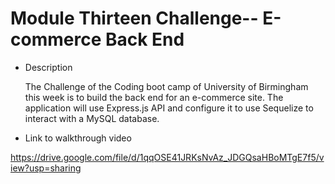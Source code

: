 
# Module Thirteen Challenge--  E-commerce Back End

* Description

  The Challenge of the Coding boot camp of University of Birmingham this week is to build the back end for an e-commerce site. The application will use Express.js API and configure it to use Sequelize to interact with a MySQL database.

* Link to walkthrough video

https://drive.google.com/file/d/1qqOSE41JRKsNvAz_JDGQsaHBoMTgE7f5/view?usp=sharing


